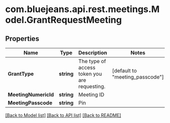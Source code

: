 # com.bluejeans.api.rest.meetings.Model.GrantRequestMeeting
## Properties

Name | Type | Description | Notes
------------ | ------------- | ------------- | -------------
**GrantType** | **string** | The type of access token you are requesting. | [default to "meeting_passcode"]
**MeetingNumericId** | **string** | Meeting ID | 
**MeetingPasscode** | **string** | Pin | 

[[Back to Model list]](../README.md#documentation-for-models) [[Back to API list]](../README.md#documentation-for-api-endpoints) [[Back to README]](../README.md)

